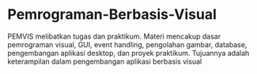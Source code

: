 # Pemrograman-Berbasis-Visual
 PEMVIS melibatkan tugas dan praktikum. Materi mencakup dasar pemrograman visual, GUI, event handling, pengolahan gambar, database, pengembangan aplikasi desktop, dan proyek praktikum. Tujuannya adalah keterampilan dalam pengembangan aplikasi berbasis visual
